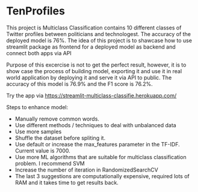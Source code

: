 # TenProfiles

This project is Multiclass Classification contains 10 different classes of Twitter profiles between politicians and technologest. The accuracy of the deployed model is 76%. The idea of this project is to shawcase how to use streamlit package as frontend for a deployed model as backend and connect both apps via API

Purpose of this excercise is not to get the perfect result, however, it is to show case the process of building model, exporting it and use it in real world application by deploying it and serve it via API to public. The accuracy of this model is 76.9% and the F1 score is 76.2%.

Try the app via https://streamlit-multiclass-classifie.herokuapp.com/

Steps to enhance model:

- Manually remove common words.
- Use different methods / techniques to deal with unbalanced data
- Use more samples
- Shuffle the dataset before spliting it.
- Use default or increase the max_features parameter in the TF-IDF. Current value is 7000.
- Use more ML algorithms that are suitable for multiclass classification problem. I recommend SVM
- Increase the number of iteration in RandomizedSearchCV
- The last 3 suggestions are computationally expensive, required lots of RAM and it takes time to get results back.

